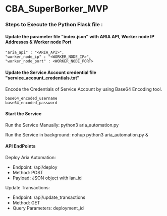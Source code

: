 # CBA_SuperBorker_MVP

### Steps to Execute the Python Flask file :

#### Update the parameter file "index.json" with ARIA API, Worker node IP Addresses & Worker node Port

    "aria_api" : "<ARIA_API>",
    "worker_node_ip" : "<WORKER_NODE_IP>",
    "worker_node_port" : <WORKER_NODE_PORT>

#### Update the Service Account credential file "service_account_credentials.txt"
Encode the Credentials of Service Account by using Base64 Encoding tool.

    base64_encoded_username
    base64_encoded_password

#### Start the Service 
Run the Service Manually:
python3 aria_automation.py

Run the Service in background:
nohup python3 aria_automation.py &

#### API EndPoints 
Deploy Aria Automation:
- Endpoint: /api/deploy
- Method: POST
- Payload: JSON object with lan_id

Update Transactions:
- Endpoint: /api/update_transactions
- Method: GET
- Query Parameters: deployment_id




